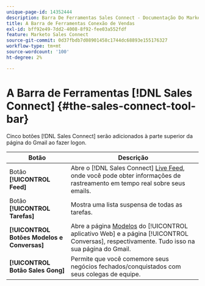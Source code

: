 ```yaml
---
unique-page-id: 14352444
description: Barra De Ferramentas Sales Connect - Documentação Do Marketo - Documentação Do Produto
title: A Barra de Ferramentas Conexão de Vendas
exl-id: bff92e49-7dd2-4008-8f92-fee03a552fdf
feature: Marketo Sales Connect
source-git-commit: 0d37fbdb7d08901458c1744dc68893e155176327
workflow-type: tm+mt
source-wordcount: '100'
ht-degree: 2%

---
```


# A Barra de Ferramentas [!DNL Sales Connect] {#the-sales-connect-tool-bar}

Cinco botões [!DNL Sales Connect] serão adicionados à parte superior da página do Gmail ao fazer logon.

| Botão | Descrição |
|---|---|
| Botão **[!UICONTROL Feed]** | Abre o [!DNL Sales Connect] [Live Feed](https://toutapp.com/next#live), onde você pode obter informações de rastreamento em tempo real sobre seus emails. |
| Botão **[!UICONTROL Tarefas]** | Mostra uma lista suspensa de todas as tarefas. |
| **[!UICONTROL Botões Modelos e Conversas]** | Abre a página [Modelos](https://toutapp.com/login) do [!UICONTROL aplicativo Web] e a página [!UICONTROL Conversas], respectivamente. Tudo isso na sua página do Gmail. |
| **[!UICONTROL Botão Sales Gong]** | Permite que você comemore seus negócios fechados/conquistados com seus colegas de equipe. |
